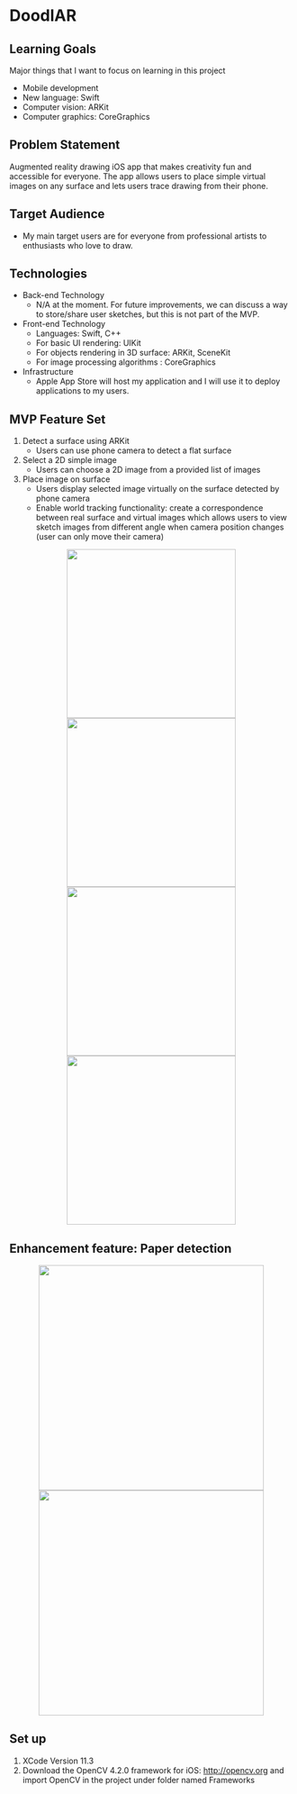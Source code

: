 # DoodlAR

## Learning Goals
Major things that I want to focus on learning in this project
- Mobile development
- New language: Swift
- Computer vision: ARKit
- Computer graphics: CoreGraphics

## Problem Statement

Augmented reality drawing iOS app that makes creativity fun and accessible for everyone. The app allows users to place simple virtual images on any surface and lets users trace drawing from their phone. 

## Target Audience

- My main target users are for everyone from professional artists to enthusiasts who love to draw.

## Technologies

- Back-end Technology
    - N/A at the moment. For future improvements, we can discuss a way to store/share user sketches, but this is not part of the MVP.
- Front-end Technology
    - Languages: Swift, C++
    - For basic UI rendering: UIKit
    - For objects rendering in 3D surface: ARKit, SceneKit
    - For image processing algorithms : CoreGraphics
- Infrastructure
  - Apple App Store will host my application and I will use it to deploy applications to my users.


## MVP Feature Set
1.  Detect a surface using ARKit
    - Users can use phone camera to detect a flat surface
1.  Select a 2D simple image
    - Users can choose a 2D image from a provided list of images
1.  Place image on surface
    - Users display selected image virtually on the surface detected by phone camera
    - Enable world tracking functionality: create a correspondence between real surface and virtual images which allows users to view sketch images from different angle when camera position changes (user can only move their camera)
    
<p align="center">
  <img height="300" src="https://media.giphy.com/media/UtJb45Hl1rdiWHnRRb/giphy.gif">
  <img height="300" src="https://media.giphy.com/media/JR0zNQUmqeiRzcm1ag/giphy.gif">
  <img height="300" src="https://media.giphy.com/media/JQGsEtxlqmcIlAzlcM/giphy.gif">
  <img height="300" src="https://media.giphy.com/media/YqyrucDHrWS8jsLBCD/giphy.gif">
</p>

## Enhancement feature: Paper detection
<p align="center">
  <img height="400" src="https://media.giphy.com/media/XdDyKEkeZnBmPshDp7/giphy.gif">
  <img height="400" src="https://media.giphy.com/media/XD4beHyoGZvHAwdzHS/giphy.gif">
</p>

## Set up
1. XCode Version 11.3 
1. Download the OpenCV 4.2.0 framework for iOS: http://opencv.org and import OpenCV in the project under folder named Frameworks